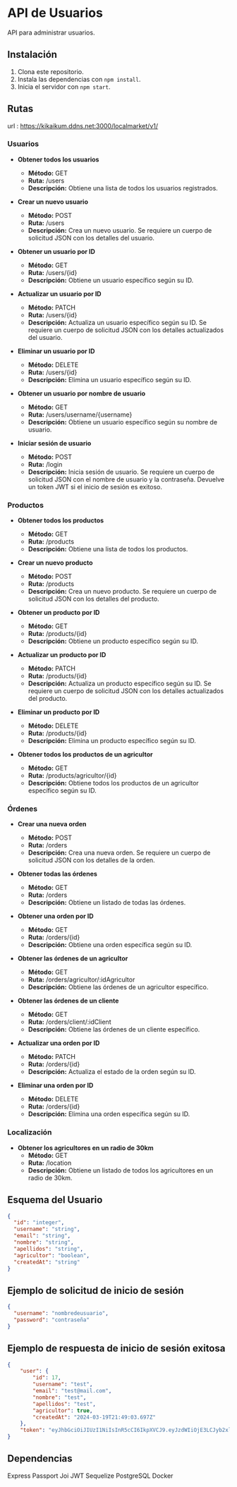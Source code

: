 # API de Usuarios

API para administrar usuarios.

## Instalación

1. Clona este repositorio.
2. Instala las dependencias con `npm install`.
3. Inicia el servidor con `npm start`.

## Rutas
url : https://kikaikum.ddns.net:3000/localmarket/v1/
### Usuarios

- **Obtener todos los usuarios**
  - **Método:** GET
  - **Ruta:** /users
  - **Descripción:** Obtiene una lista de todos los usuarios registrados.

- **Crear un nuevo usuario**
  - **Método:** POST
  - **Ruta:** /users
  - **Descripción:** Crea un nuevo usuario. Se requiere un cuerpo de solicitud JSON con los detalles del usuario.

- **Obtener un usuario por ID**
  - **Método:** GET
  - **Ruta:** /users/{id}
  - **Descripción:** Obtiene un usuario específico según su ID.

- **Actualizar un usuario por ID**
  - **Método:** PATCH
  - **Ruta:** /users/{id}
  - **Descripción:** Actualiza un usuario específico según su ID. Se requiere un cuerpo de solicitud JSON con los detalles actualizados del usuario.

- **Eliminar un usuario por ID**
  - **Método:** DELETE
  - **Ruta:** /users/{id}
  - **Descripción:** Elimina un usuario específico según su ID.

- **Obtener un usuario por nombre de usuario**
  - **Método:** GET
  - **Ruta:** /users/username/{username}
  - **Descripción:** Obtiene un usuario específico según su nombre de usuario.

- **Iniciar sesión de usuario**
  - **Método:** POST
  - **Ruta:** /login
  - **Descripción:** Inicia sesión de usuario. Se requiere un cuerpo de solicitud JSON con el nombre de usuario y la contraseña. Devuelve un token JWT si el inicio de sesión es exitoso.

### Productos

- **Obtener todos los productos**
  - **Método:** GET
  - **Ruta:** /products
  - **Descripción:** Obtiene una lista de todos los productos.

- **Crear un nuevo producto**
  - **Método:** POST
  - **Ruta:** /products
  - **Descripción:** Crea un nuevo producto. Se requiere un cuerpo de solicitud JSON con los detalles del producto.

- **Obtener un producto por ID**
  - **Método:** GET
  - **Ruta:** /products/{id}
  - **Descripción:** Obtiene un producto específico según su ID.

- **Actualizar un producto por ID**
  - **Método:** PATCH
  - **Ruta:** /products/{id}
  - **Descripción:** Actualiza un producto específico según su ID. Se requiere un cuerpo de solicitud JSON con los detalles actualizados del producto.

- **Eliminar un producto por ID**
  - **Método:** DELETE
  - **Ruta:** /products/{id}
  - **Descripción:** Elimina un producto específico según su ID.

- **Obtener todos los productos de un agricultor**
  - **Método:** GET
  - **Ruta:** /products/agricultor/{id}
  - **Descripción:** Obtiene todos los productos de un agricultor específico según su ID.

### Órdenes

- **Crear una nueva orden**
  - **Método:** POST
  - **Ruta:** /orders
  - **Descripción:** Crea una nueva orden. Se requiere un cuerpo de solicitud JSON con los detalles de la orden.

- **Obtener todas las órdenes**
  - **Método:** GET
  - **Ruta:** /orders
  - **Descripción:** Obtiene un listado de todas las órdenes.

- **Obtener una orden por ID**
  - **Método:** GET
  - **Ruta:** /orders/{id}
  - **Descripción:** Obtiene una orden específica según su ID.

- **Obtener las órdenes de un agricultor**
  - **Método:** GET
  - **Ruta:** /orders/agricultor/:idAgricultor
  - **Descripción:** Obtiene las órdenes de un agricultor específico.

- **Obtener las órdenes de un cliente**
  - **Método:** GET
  - **Ruta:** /orders/client/:idClient
  - **Descripción:** Obtiene las órdenes de un cliente específico.

- **Actualizar una orden por ID**
  - **Método:** PATCH
  - **Ruta:** /orders/{id}
  - **Descripción:** Actualiza el estado de la orden según su ID.

- **Eliminar una orden por ID**
  - **Método:** DELETE
  - **Ruta:** /orders/{id}
  - **Descripción:** Elimina una orden específica según su ID.

### Localización

- **Obtener los agricultores en un radio de 30km**
  - **Método:** GET
  - **Ruta:** /location
  - **Descripción:** Obtiene un listado de todos los agricultores en un radio de 30km.


## Esquema del Usuario

```json
{
  "id": "integer",
  "username": "string",
  "email": "string",
  "nombre": "string",
  "apellidos": "string",
  "agricultor": "boolean",
  "createdAt": "string"
}
```
## Ejemplo de solicitud de inicio de sesión
```json
{
  "username": "nombredeusuario",
  "password": "contraseña"
}
```
## Ejemplo de respuesta de inicio de sesión exitosa
```json
{
	"user": {
		"id": 17,
		"username": "test",
		"email": "test@mail.com",
		"nombre": "test",
		"apellidos": "test",
		"agricultor": true,
		"createdAt": "2024-03-19T21:49:03.697Z"
	},
	"token": "eyJhbGciOiJIUzI1NiIsInR5cCI6IkpXVCJ9.eyJzdWIiOjE3LCJyb2xlIjoiS0lLRVJ0YWdyaSIsImlhdCI6MTcxMDk1ODMyMH0.ulEwsC-l9oXHMmDVJgfjIDX7RiUcax31tJGm1xm5mzc"
}
```
## Dependencias
Express
Passport
Joi
JWT
Sequelize
PostgreSQL
Docker